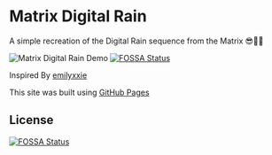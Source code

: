 # Matrix Digital Rain

A simple recreation of the Digital Rain sequence from the Matrix 😎🌌🌈

![Matrix Digital Rain Demo](images/demo.gif)
[![FOSSA Status](https://app.fossa.io/api/projects/git%2Bgithub.com%2FThomasErhel%2Fblue-rain.svg?type=shield)](https://app.fossa.io/projects/git%2Bgithub.com%2FThomasErhel%2Fblue-rain?ref=badge_shield)

Inspired By [emilyxxie](https://github.com/emilyxxie/green_rain/)

This site was built using [GitHub Pages](https://pages.github.com/)

## License
[![FOSSA Status](https://app.fossa.io/api/projects/git%2Bgithub.com%2FThomasErhel%2Fblue-rain.svg?type=large)](https://app.fossa.io/projects/git%2Bgithub.com%2FThomasErhel%2Fblue-rain?ref=badge_large)
